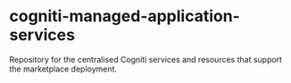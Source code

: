 # cogniti-managed-application-services
Repository for the centralised Cogniti services and resources that support the marketplace deployment.
